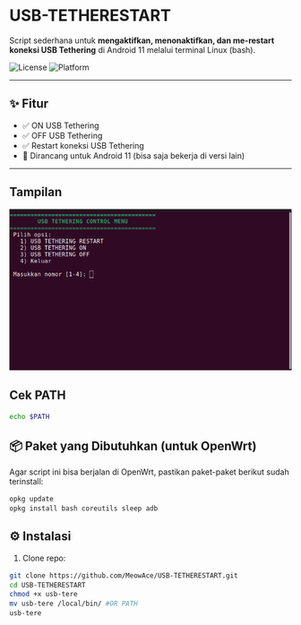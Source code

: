 # USB-TETHERESTART

Script sederhana untuk **mengaktifkan, menonaktifkan, dan me-restart koneksi USB Tethering** di Android 11 melalui terminal Linux (bash).

![License](https://img.shields.io/github/license/MeowAce/USB-TETHERESTART)
![Platform](https://img.shields.io/badge/platform-Linux-blue)

---

## ✨ Fitur
- ✅ ON USB Tethering
- ✅ OFF USB Tethering
- ✅ Restart koneksi USB Tethering
- 🧩 Dirancang untuk Android 11 (bisa saja bekerja di versi lain)

---

## Tampilan
![Tampilan](/img/image.png)


## Cek PATH
```bash
echo $PATH
```

## 📦 Paket yang Dibutuhkan (untuk OpenWrt)

Agar script ini bisa berjalan di OpenWrt, pastikan paket-paket berikut sudah terinstall:

```bash
opkg update
opkg install bash coreutils sleep adb
```

## ⚙️ Instalasi

1. Clone repo:
```bash
git clone https://github.com/MeowAce/USB-TETHERESTART.git
cd USB-TETHERESTART
chmod +x usb-tere
mv usb-tere /local/bin/ #OR PATH
usb-tere
```